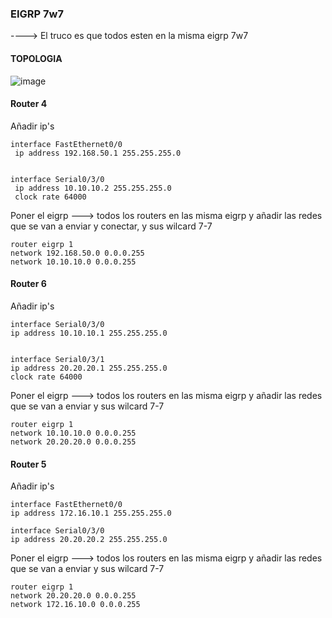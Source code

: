 ### EIGRP 7w7
----> El truco es que todos esten en la misma eigrp 7w7
#### TOPOLOGIA 
![image](https://github.com/JZane21/comandos-packet-tracer/assets/40927763/830d34f9-a82c-4e8e-bd27-291354883114)


#### Router 4

Añadir ip's
```
interface FastEthernet0/0
 ip address 192.168.50.1 255.255.255.0


interface Serial0/3/0
 ip address 10.10.10.2 255.255.255.0
 clock rate 64000
```

Poner el eigrp ---> todos los routers en las misma eigrp y añadir las redes que se van a enviar y conectar, y sus wilcard 7-7

```
router eigrp 1
network 192.168.50.0 0.0.0.255
network 10.10.10.0 0.0.0.255
```

#### Router 6

Añadir ip's
```
interface Serial0/3/0
ip address 10.10.10.1 255.255.255.0


interface Serial0/3/1
ip address 20.20.20.1 255.255.255.0
clock rate 64000
```

Poner el eigrp ---> todos los routers en las misma eigrp y añadir las redes que se van a enviar y sus wilcard 7-7
```
router eigrp 1
network 10.10.10.0 0.0.0.255
network 20.20.20.0 0.0.0.255
```


#### Router 5
Añadir ip's

```
interface FastEthernet0/0
ip address 172.16.10.1 255.255.255.0

interface Serial0/3/0
ip address 20.20.20.2 255.255.255.0
```
Poner el eigrp ---> todos los routers en las misma eigrp y añadir las redes que se van a enviar y sus wilcard 7-7

```
router eigrp 1
network 20.20.20.0 0.0.0.255
network 172.16.10.0 0.0.0.255
```
